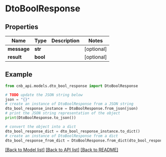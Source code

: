 # DtoBoolResponse


## Properties

Name | Type | Description | Notes
------------ | ------------- | ------------- | -------------
**message** | **str** |  | [optional] 
**result** | **bool** |  | [optional] 

## Example

```python
from cnb_api.models.dto_bool_response import DtoBoolResponse

# TODO update the JSON string below
json = "{}"
# create an instance of DtoBoolResponse from a JSON string
dto_bool_response_instance = DtoBoolResponse.from_json(json)
# print the JSON string representation of the object
print(DtoBoolResponse.to_json())

# convert the object into a dict
dto_bool_response_dict = dto_bool_response_instance.to_dict()
# create an instance of DtoBoolResponse from a dict
dto_bool_response_from_dict = DtoBoolResponse.from_dict(dto_bool_response_dict)
```
[[Back to Model list]](../README.md#documentation-for-models) [[Back to API list]](../README.md#documentation-for-api-endpoints) [[Back to README]](../README.md)


